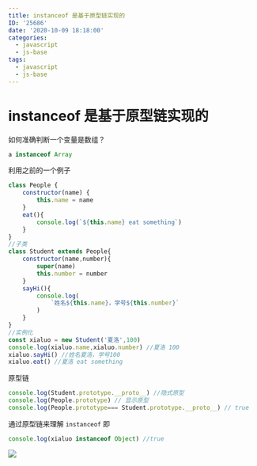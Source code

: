 ```yaml
---
title: instanceof 是基于原型链实现的
ID: '25686'
date: '2020-10-09 18:18:00'
categories:
  - javascript
  - js-base
tags:
  - javascript
  - js-base
---
```


# instanceof 是基于原型链实现的

如何准确判断一个变量是数组？

``` js 
a instanceof Array
```

利用之前的一个例子

``` js 
class People {
    constructor(name) {
        this.name = name
    }
    eat(){
        console.log(`${this.name} eat something`)
    }
}
//子类
class Student extends People{
    constructor(name,number){
        super(name)
        this.number = number
    }
    sayHi(){
        console.log(
            `姓名${this.name}，学号${this.number}`
        )
    }
}
//实例化
const xialuo = new Student('夏洛',100)
console.log(xialuo.name,xialuo.number) //夏洛 100
xialuo.sayHi() //姓名夏洛，学号100
xialuo.eat() //夏洛 eat something
```

原型链

``` js 
console.log(Student.prototype.__proto__) //隐式原型
console.log(People.prototype) // 显示原型
console.log(People.prototype=== Student.prototype.__proto__) // true
```

通过原型链来理解 `instanceof` 即

``` js 
console.log(xialuo instanceof Object) //true
```

![](./images/3470252225.png)
 
 
 
 
 
 
 
 
 
 
 
 
 
 
 
 
 
 
 
